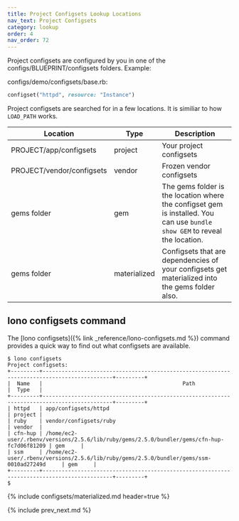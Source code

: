 ```yaml
---
title: Project Configsets Lookup Locations
nav_text: Project Configsets
category: lookup
order: 4
nav_order: 72
---
```


Project configsets are configured by you in one of the configs/BLUEPRINT/configsets folders.  Example:

configs/demo/configsets/base.rb:

```ruby
configset("httpd", resource: "Instance")
```

Project configsets are searched for in a few locations. It is similiar to how `LOAD_PATH` works.

Location | Type | Description
--- | --- | ---
PROJECT/app/configsets | project | Your project configsets
PROJECT/vendor/configsets | vendor | Frozen vendor configsets
gems folder | gem | The gems folder is the location where the configset gem is installed. You can use `bundle show GEM` to reveal the location.
gems folder | materialized | Configsets that are dependencies of your configsets get materialized into the gems folder also.

## lono configsets command

The [lono configsets]({% link _reference/lono-configsets.md %}) command provides a quick way to find out what configsets are available.

    $ lono configsets
    Project configsets:
    +---------+--------------------------------------------------------------------------------------------+---------+
    |  Name   |                                            Path                                            |  Type   |
    +---------+--------------------------------------------------------------------------------------------+---------+
    | httpd   | app/configsets/httpd                                                                       | project |
    | ruby    | vendor/configsets/ruby                                                                     | vendor  |
    | cfn-hup | /home/ec2-user/.rbenv/versions/2.5.6/lib/ruby/gems/2.5.0/bundler/gems/cfn-hup-fc7d06f81209 | gem     |
    | ssm     | /home/ec2-user/.rbenv/versions/2.5.6/lib/ruby/gems/2.5.0/bundler/gems/ssm-0010ad27249d     | gem     |
    +---------+--------------------------------------------------------------------------------------------+---------+
    $

{% include configsets/materialized.md header=true %}

{% include prev_next.md %}
